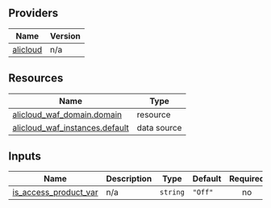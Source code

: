 <!-- BEGIN_TF_DOCS -->
## Providers

| Name | Version |
|------|---------|
| <a name="provider_alicloud"></a> [alicloud](#provider\_alicloud) | n/a |

## Resources

| Name | Type |
|------|------|
| [alicloud_waf_domain.domain](https://registry.terraform.io/providers/hashicorp/alicloud/latest/docs/resources/waf_domain) | resource |
| [alicloud_waf_instances.default](https://registry.terraform.io/providers/hashicorp/alicloud/latest/docs/data-sources/waf_instances) | data source |

## Inputs

| Name | Description | Type | Default | Required |
|------|-------------|------|---------|:--------:|
| <a name="input_is_access_product_var"></a> [is\_access\_product\_var](#input\_is\_access\_product\_var) | n/a | `string` | `"Off"` | no |
<!-- END_TF_DOCS -->    